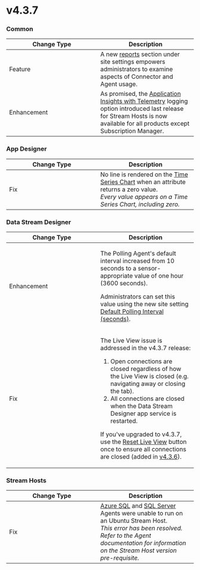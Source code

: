 # v4.3.7

### Common

<table><thead><tr><th width="229">Change Type</th><th>Description</th></tr></thead><tbody><tr><td>Feature</td><td>A new <a href="../../how-to-guides/manage-site-settings.md#reports">reports</a> section under site settings empowers administrators to examine aspects of Connector and Agent usage.</td></tr><tr><td>Enhancement</td><td>As promised, the <a href="../../installation/3.-complete-installation/configure-logging-optional.md#application-insights-plus-telemetry">Application Insights with Telemetry</a> logging option introduced last release for Stream Hosts is now available for all products except Subscription Manager.</td></tr></tbody></table>

### App Designer

<table><thead><tr><th width="229">Change Type</th><th>Description</th></tr></thead><tbody><tr><td>Fix</td><td>No line is rendered on the <a href="../../blocks/visualizations/time-series-chart.md">Time Series Chart</a> when an attribute returns a zero value.<br><em>Every value appears on a Time Series Chart, including zero.</em> </td></tr></tbody></table>

### Data Stream Designer

<table><thead><tr><th width="229">Change Type</th><th>Description</th></tr></thead><tbody><tr><td>Enhancement</td><td><p>The Polling Agent's default interval increased from 10 seconds to a sensor-appropriate value of one hour (3600 seconds). </p><p></p><p>Administrators can set this value using the new site setting  <a href="../../how-to-guides/manage-site-settings.md#default-polling-interval-seconds">Default Polling Interval (seconds)</a>.</p></td></tr><tr><td>Fix</td><td><p>The Live View issue is addressed in the v4.3.7 release:</p><ol><li>Open connections are closed regardless of how the Live View is closed (e.g. navigating away or closing the tab). </li><li>All connections are closed when the Data Stream Designer app service is restarted. </li></ol><p>If you've upgraded to v4.3.7, use the <a href="../../how-to-guides/manage-site-settings.md#live-view-usage">Reset Live View</a> button once to ensure all connections are closed (added in <a href="v4.3.6.md">v4.3.6</a>). </p></td></tr></tbody></table>

### Stream Hosts

<table><thead><tr><th width="229">Change Type</th><th>Description</th></tr></thead><tbody><tr><td>Fix</td><td><a href="https://xmpro.gitbook.io/azure-sql/">Azure SQL</a> and <a href="https://xmpro.gitbook.io/sql-server/">SQL Server</a> Agents were unable to run on an Ubuntu Stream Host.<br><em>This error has been resolved. Refer to the Agent documentation for information on the Stream Host version pre-requisite.</em>   </td></tr></tbody></table>
